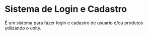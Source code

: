 # Sistema de Login e Cadastro
 É um sistema para fazer login e cadastro de usuario e/ou produtos utilizando o unity.
